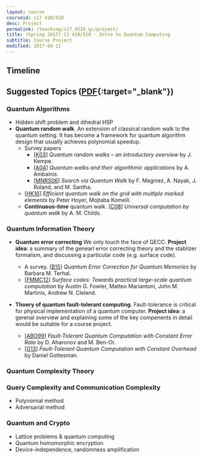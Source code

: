 ```yaml
---
layout: course
courseid: s17 410/510
desc: Project
permalink: /teaching/s17_4510_qc/project/
title: (Spring 2017) CS 410/510 - Intro to Quantum Computing
subtitle: Course Project
modified: 2017-04-11
---
```

<!--<p style="text-align: center;"> <a href="{{base}}/teaching/s17_4510_qc/project.pdf" target="_blank">PDF</a></p> -->

## Timeline 


## Suggested Topics ([PDF]({{base}}/teaching/s17_4510_qc/project.pdf){:target="_blank"})

### Quantum Algorithms   
*  Hidden shift problem and dihedral HSP
*  **Quantum random walk**. An extension of classical random walk to the
   quantum setting. It has become a framework for quantum algorithm
   design that usually achieves polynomial speedup. 
   *  Survey papers
      *   [[K03](http://arxiv.org/abs/quant-ph/0303081)] _Quantum random
      walks – an introductory overview_ by J. Kempe.
      *  [[A04](http://arxiv.org/abs/quant-ph/0403120)] _Quantum walks and
      their algorithmic applications_ by A. Ambainis.
	  *   [[MNRS06](http://arxiv.org/abs/quant-ph/0608026)] _Search
          via Quantum Walk_ by F. Magniez, A. Nayak, J. Roland, and
          M. Santha.
   *  [[HK16](https://arxiv.org/abs/1612.08958)] _Efficient quantum
      walk on the grid with multiple marked elements_ by Peter Hoyer,
      Mojtaba Komeili.
   *  **Continuous-time** quantum
      walk. [[C08](http://arxiv.org/abs/0806.1972)] _Universal
      computation by quantum walk_ by A. M. Childs.

### Quantum Information Theory  

*  **Quantum error correcting** We only touch the face of
   QECC. **Project idea**: a summary of the genearl error correcting
   theory and the stablizer formalism, and discussing a particular
   code (e.g. surface code).
   *  A survey. [[B15](https://arxiv.org/abs/1302.3428)] _Quantum
      Error Correction for Quantum Memories_ by Barbara M. Terhal.
   *  [[FMMC12](https://arxiv.org/abs/1208.0928)] _Surface codes:
      Towards practical large-scale quantum computation_ by Austin
      G. Fowler, Matteo Mariantoni, John M. Martinis, Andrew
      N. Cleland.

*  **Thoery of quantum fault-tolerant computing**. Fault-tolerance is
   critical for physical implementation of a quantum
   computer. **Project idea**: a gerenal overview and explaining some
   of the key compenents in detail would be suitable for a course
   project. 
   * [[ABO99](http://arxiv.org/abs/quant-ph/9906129)] _Fault-Tolerant
     Quantum Computation with Constant Error Rate_ by D. Aharonov and M. Ben-Or.  
   * [[G13](https://arxiv.org/pdf/1310.2984.pdf)] _Fault-Tolerant Quantum
     Computation with Constant Overhead_ by Daniel Gottesman.

### Quantum Complexity Theory  

### Query Complexity and Communication Complexity 

* Polynomial method 
* Adversarial method

### Quantum and Crypto
*  Lattice problems & quantum computing 
*  Quantum homomorphic encryption 
*  Device-independence, randomness amplification
